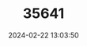 ---
title: "35641"
category: "Micropholis maguirei"
draft: false
date: 2024-02-22 13:03:50
languages:
  Spanish; Castilian: ["Cachito", "Huevo frito", "Temane"]
  Portuguese: ["Rosadinha"]
---